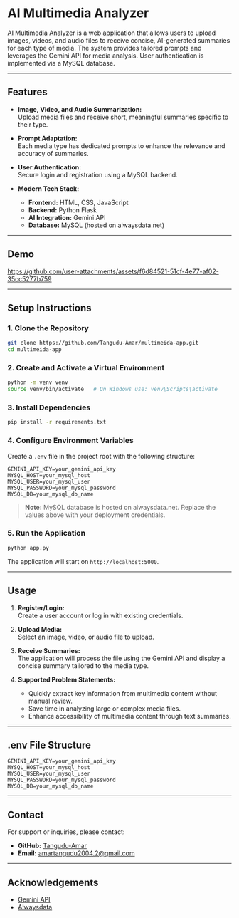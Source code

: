 # AI Multimedia Analyzer

AI Multimedia Analyzer is a web application that allows users to upload images, videos, and audio files to receive concise, AI-generated summaries for each type of media. The system provides tailored prompts and leverages the Gemini API for media analysis. User authentication is implemented via a MySQL database.

---

## Features

- **Image, Video, and Audio Summarization:**  
  Upload media files and receive short, meaningful summaries specific to their type.

- **Prompt Adaptation:**  
  Each media type has dedicated prompts to enhance the relevance and accuracy of summaries.

- **User Authentication:**  
  Secure login and registration using a MySQL backend.

- **Modern Tech Stack:**  
  - **Frontend:** HTML, CSS, JavaScript  
  - **Backend:** Python Flask  
  - **AI Integration:** Gemini API  
  - **Database:** MySQL (hosted on alwaysdata.net)  

---

## Demo



https://github.com/user-attachments/assets/f6d84521-51cf-4e77-af02-35cc5277b759


---

## Setup Instructions

### 1. Clone the Repository

```bash
git clone https://github.com/Tangudu-Amar/multimeida-app.git
cd multimeida-app
```

### 2. Create and Activate a Virtual Environment

```bash
python -m venv venv
source venv/bin/activate   # On Windows use: venv\Scripts\activate
```

### 3. Install Dependencies

```bash
pip install -r requirements.txt
```

### 4. Configure Environment Variables

Create a `.env` file in the project root with the following structure:

```env
GEMINI_API_KEY=your_gemini_api_key
MYSQL_HOST=your_mysql_host
MYSQL_USER=your_mysql_user
MYSQL_PASSWORD=your_mysql_password
MYSQL_DB=your_mysql_db_name
```

> **Note:** MySQL database is hosted on alwaysdata.net. Replace the values above with your deployment credentials.

### 5. Run the Application

```bash
python app.py
```

The application will start on `http://localhost:5000`.

---

## Usage

1. **Register/Login:**  
   Create a user account or log in with existing credentials.

2. **Upload Media:**  
   Select an image, video, or audio file to upload.

3. **Receive Summaries:**  
   The application will process the file using the Gemini API and display a concise summary tailored to the media type.

4. **Supported Problem Statements:**  
   - Quickly extract key information from multimedia content without manual review.
   - Save time in analyzing large or complex media files.
   - Enhance accessibility of multimedia content through text summaries.

---

## .env File Structure

```
GEMINI_API_KEY=your_gemini_api_key
MYSQL_HOST=your_mysql_host
MYSQL_USER=your_mysql_user
MYSQL_PASSWORD=your_mysql_password
MYSQL_DB=your_mysql_db_name
```

---

## Contact

For support or inquiries, please contact:  
- **GitHub:** [Tangudu-Amar](https://github.com/Tangudu-Amar)  
- **Email:** amartangudu2004.2@gmail.com

---

## Acknowledgements

- [Gemini API](https://ai.google.dev/gemini-api)
- [Alwaysdata](https://www.alwaysdata.com/)
